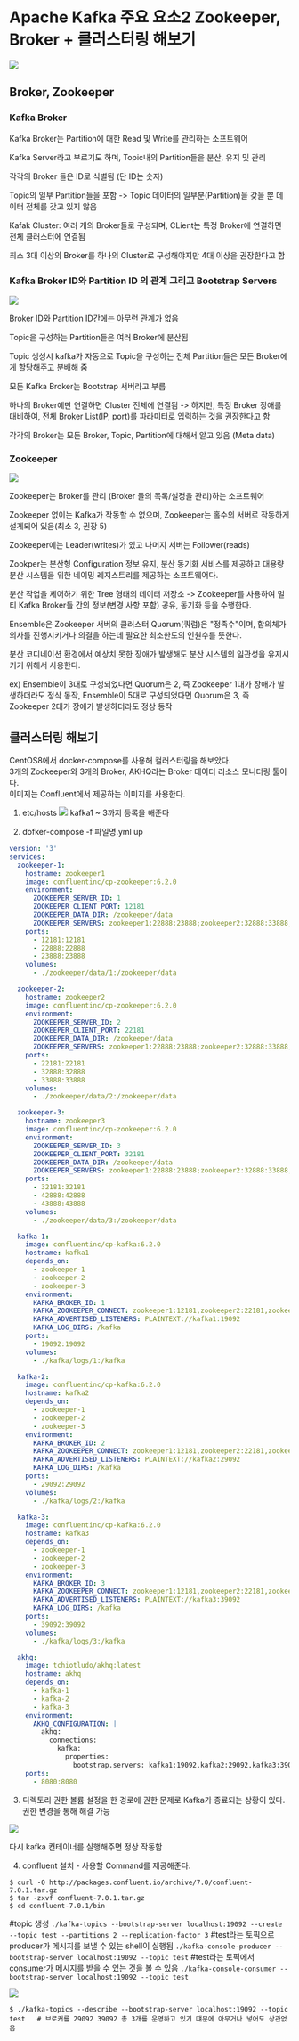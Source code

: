 # Apache Kafka 주요 요소2 Zookeeper, Broker + 클러스터링 해보기

![](https://velog.velcdn.com/images/kidae92/post/a642368e-df63-4d4e-80d3-1b3c3f8d58b9/image.png)

## Broker, Zookeeper

### Kafka Broker
Kafka Broker는 Partition에 대한 Read 및 Write를 관리하는 소프트웨어
  
Kafka Server라고 부르기도 하며, Topic내의 Partition들을 분산, 유지 및 관리
  
각각의 Broker 들은 ID로 식별됨 (단 ID는 숫자)
  
Topic의 일부 Partition들을 포함 -> Topic 데이터의 일부분(Partition)을 갖을 뿐 데이터 전체를 갖고 있지 않음

Kafak Cluster: 여러 개의 Broker들로 구성되며, CLient는 특정 Broker에 연결하면 전체 클러스터에 연결됨
  
최소 3대 이상의 Broker를 하나의 Cluster로 구성해야지만 4대 이상을 권장한다고 함

### Kafka Broker ID와 Partition ID 의 관계 그리고 Bootstrap Servers

![](https://velog.velcdn.com/images%2Fkidae92%2Fpost%2Fd5fd952d-80a8-4cd3-8ccb-cc97835c83e5%2Fimage.png)

Broker ID와 Partition ID간에는 아무런 관계가 없음
  
Topic을 구성하는 Partition들은 여러 Broker에 분산됨
  
Topic 생성시 kafka가 자동으로 Topic을 구성하는 전체 Partition들은 모든 Broker에게 할당해주고 분배해 줌
  
모든 Kafka Broker는 Bootstrap 서버라고 부름
  
하나의 Broker에만 연결하면 Cluster 전체에 연결됨 -> 하지만, 특정 Broker 장애를 대비하여, 전체 Broker List(IP, port)를 파라미터로 입력하는 것을 권장한다고 함
  
각각의 Broker는 모든 Broker, Topic, Partition에 대해서 알고 있음 (Meta data)

### Zookeeper
![](https://velog.velcdn.com/images%2Fkidae92%2Fpost%2F3a1d0069-8701-425d-9357-f4adedccd63d%2Fimage.png)

Zookeeper는 Broker를 관리 (Broker 들의 목록/설정을 관리)하는 소프트웨어
  
Zookeeper 없이는 Kafka가 작동할 수 없으며, Zookeeper는 홀수의 서버로 작동하게 설계되어 있음(최소 3, 권장 5)
  
Zookeeper에는 Leader(writes)가 있고 나머지 서버는 Follower(reads)
  
Zookper는 분산형 Configuration 정보 유지, 분산 동기화 서비스를 제공하고 대용량 분산 시스템을 위한 네이밍 레지스트리를 제공하는 소프트웨어다.
  
분산 작업을 제어하기 위한 Tree 형태의 데이터 저장소 -> Zookeeper를 사용하여 멀티 Kafka Broker들 간의 정보(변경 사항 포함) 공유, 동기화 등을 수행한다.
  
Ensemble은 Zookeeper 서버의 클러스터 Quorum(쿼럼)은 "정족수"이며, 합의체가 의사를 진행시키거나 의결을 하는데 필요한 최소한도의 인원수를 뜻한다.
  
분산 코디네이션 환경에서 예상치 못한 장애가 발생해도 분산 시스템의 일관성을 유지시키기 위해서 사용한다.
  
ex) Ensemble이 3대로 구성되었다면 Quorum은 2, 즉 Zookeeper 1대가 장애가 발생하더라도 정삭 동작, Ensemble이 5대로 구성되었다면 Quorum은 3, 즉 Zookeeper 2대가 장애가 발생하더라도 정상 동작

## 클러스터링 해보기
CentOS8에서 docker-compose를 사용해 컬러스터링을 해보았다.  
3개의 Zookeeper와 3개의 Broker, AKHQ라는 Broker 데이터 리소스 모니터링 툴이다.  
이미지는 Confluent에서 제공하는 이미지를 사용한다.

1. etc/hosts
![](https://velog.velcdn.com/images%2Fkidae92%2Fpost%2Fe4d4b576-a4d3-4b17-a4ec-707d2081a3c3%2Fimage.png)
kafka1 ~ 3까지 등록을 해준다

2. dofker-compose -f 파일명.yml up

```yml
version: '3'
services:
  zookeeper-1:
    hostname: zookeeper1
    image: confluentinc/cp-zookeeper:6.2.0
    environment:
      ZOOKEEPER_SERVER_ID: 1
      ZOOKEEPER_CLIENT_PORT: 12181
      ZOOKEEPER_DATA_DIR: /zookeeper/data
      ZOOKEEPER_SERVERS: zookeeper1:22888:23888;zookeeper2:32888:33888;zookeeper3:42888:43888
    ports:
      - 12181:12181
      - 22888:22888
      - 23888:23888
    volumes:
      - ./zookeeper/data/1:/zookeeper/data

  zookeeper-2:
    hostname: zookeeper2
    image: confluentinc/cp-zookeeper:6.2.0
    environment:
      ZOOKEEPER_SERVER_ID: 2
      ZOOKEEPER_CLIENT_PORT: 22181
      ZOOKEEPER_DATA_DIR: /zookeeper/data
      ZOOKEEPER_SERVERS: zookeeper1:22888:23888;zookeeper2:32888:33888;zookeeper3:42888:43888
    ports:
      - 22181:22181
      - 32888:32888
      - 33888:33888
    volumes:
      - ./zookeeper/data/2:/zookeeper/data

  zookeeper-3:
    hostname: zookeeper3
    image: confluentinc/cp-zookeeper:6.2.0
    environment:
      ZOOKEEPER_SERVER_ID: 3
      ZOOKEEPER_CLIENT_PORT: 32181
      ZOOKEEPER_DATA_DIR: /zookeeper/data
      ZOOKEEPER_SERVERS: zookeeper1:22888:23888;zookeeper2:32888:33888;zookeeper3:42888:43888
    ports:
      - 32181:32181
      - 42888:42888
      - 43888:43888
    volumes:
      - ./zookeeper/data/3:/zookeeper/data

  kafka-1:
    image: confluentinc/cp-kafka:6.2.0
    hostname: kafka1
    depends_on:
      - zookeeper-1
      - zookeeper-2
      - zookeeper-3
    environment:
      KAFKA_BROKER_ID: 1
      KAFKA_ZOOKEEPER_CONNECT: zookeeper1:12181,zookeeper2:22181,zookeeper3:32181
      KAFKA_ADVERTISED_LISTENERS: PLAINTEXT://kafka1:19092
      KAFKA_LOG_DIRS: /kafka
    ports:
      - 19092:19092
    volumes:
      - ./kafka/logs/1:/kafka

  kafka-2:
    image: confluentinc/cp-kafka:6.2.0
    hostname: kafka2
    depends_on:
      - zookeeper-1
      - zookeeper-2
      - zookeeper-3
    environment:
      KAFKA_BROKER_ID: 2
      KAFKA_ZOOKEEPER_CONNECT: zookeeper1:12181,zookeeper2:22181,zookeeper3:32181
      KAFKA_ADVERTISED_LISTENERS: PLAINTEXT://kafka2:29092
      KAFKA_LOG_DIRS: /kafka
    ports:
      - 29092:29092
    volumes:
      - ./kafka/logs/2:/kafka

  kafka-3:
    image: confluentinc/cp-kafka:6.2.0
    hostname: kafka3
    depends_on:
      - zookeeper-1
      - zookeeper-2
      - zookeeper-3
    environment:
      KAFKA_BROKER_ID: 3
      KAFKA_ZOOKEEPER_CONNECT: zookeeper1:12181,zookeeper2:22181,zookeeper3:32181
      KAFKA_ADVERTISED_LISTENERS: PLAINTEXT://kafka3:39092
      KAFKA_LOG_DIRS: /kafka
    ports:
      - 39092:39092
    volumes:
      - ./kafka/logs/3:/kafka

  akhq:
    image: tchiotludo/akhq:latest
    hostname: akhq
    depends_on:
      - kafka-1
      - kafka-2
      - kafka-3
    environment:
      AKHQ_CONFIGURATION: |
        akhq:
          connections:
            kafka:
              properties:
                bootstrap.servers: kafka1:19092,kafka2:29092,kafka3:39092
    ports:
      - 8080:8080
```

3. 디렉토리 권한
볼륨 설정을 한 경로에 권한 문제로 Kafka가 종료되는 상황이 있다. 권한 변경을 통해 해결 가능

![](https://velog.velcdn.com/images%2Fkidae92%2Fpost%2F32f79d6a-8dc2-4d07-a9b8-809dc2a87da9%2Fimage.png)

다시 kafka 컨테이너를 실행해주면 정상 작동함 

4. confluent 설치 - 사용할 Command를 제공해준다.

```
$ curl -O http://packages.confluent.io/archive/7.0/confluent-7.0.1.tar.gz
$ tar -zxvf confluent-7.0.1.tar.gz
$ cd confluent-7.0.1/bin
```

#topic 생성
`./kafka-topics --bootstrap-server localhost:19092 --create --topic test --partitions 2 --replication-factor 3`
#test라는 토픽으로 producer가 메시지를 보낼 수 있는 shell이 실행됨
`./kafka-console-producer --bootstrap-server localhost:19092 --topic test`
#test라는 토픽에서 consumer가 메시지를 받을 수 있는 것을 볼 수 있음
`./kafka-console-consumer --bootstrap-server localhost:19092 --topic test`

![](https://velog.velcdn.com/images%2Fkidae92%2Fpost%2F3a82f94e-7c7d-4f85-9db4-79ecae6b96f3%2Fimage.png)

```
$ ./kafka-topics --describe --bootstrap-server localhost:19092 --topic test   # 브로커를 29092 39092 총 3개를 운영하고 있기 떄문에 아무거나 넣어도 상관없음
```